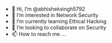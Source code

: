 - 👋 Hi, I’m @abhisheksingh5792
- 👀 I’m interested in Network Security
- 🌱 I’m currently learning Ethical Hacking
- 💞️ I’m looking to collaborate on Security
- 📫 How to reach me ...

<!---
abhisheksingh5792/abhisheksingh5792 is a ✨ special ✨ repository because its `README.md` (this file) appears on your GitHub profile.
You can click the Preview link to take a look at your changes.
--->
